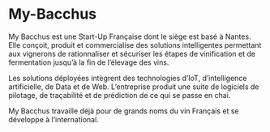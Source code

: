# My-Bacchus

My Bacchus est une Start-Up Française dont le siège est basé à Nantes.
Elle conçoit, produit et commercialise des solutions intelligentes permettant aux vignerons de rationnaliser et sécuriser les étapes de vinification et de fermentation jusqu’à la fin de l’élevage des vins. 

Les solutions déployées intègrent des technologies d’IoT, d’intelligence artificielle, de Data et de Web. L’entreprise produit une suite de logiciels de pilotage, de traçabilité et de prédiction de ce qui se passe en chai. 

My Bacchus travaille déjà pour de grands noms du vin Français et se développe à l’international.
